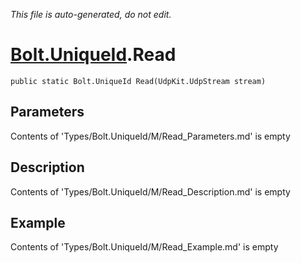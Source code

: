 *This file is auto-generated, do not edit.*

# [Bolt.UniqueId](Types/Bolt.UniqueId.md).Read
`public static Bolt.UniqueId Read(UdpKit.UdpStream stream)`
## Parameters
Contents of 'Types/Bolt.UniqueId/M/Read_Parameters.md' is empty
## Description
Contents of 'Types/Bolt.UniqueId/M/Read_Description.md' is empty
## Example
Contents of 'Types/Bolt.UniqueId/M/Read_Example.md' is empty
